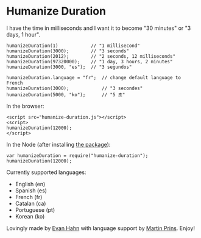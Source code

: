 Humanize Duration
=================

I have the time in milliseconds and I want it to become "30 minutes" or "3 days, 1 hour".

    humanizeDuration(1)            // "1 millisecond"
    humanizeDuration(3000);        // "3 seconds"
    humanizeDuration(2012);        // "2 seconds, 12 milliseconds"
    humanizeDuration(97320000);    // "1 day, 3 hours, 2 minutes"
    humanizeDuration(3000, "es");  // "3 segundos"

    humanizeDuration.language = "fr";  // change default language to French
    humanizeDuration(3000);            // "3 secondes"
    humanizeDuration(5000, "ko");      // "5 초"

In the browser:

    <script src="humanize-duration.js"></script>
    <script>
    humanizeDuration(12000);
    </script>

In the Node (after installing [the package](https://npmjs.org/package/humanize-duration)):

    var humanizeDuration = require("humanize-duration");
    humanizeDuration(12000);

Currently supported languages:

* English (en)
* Spanish (es)
* French (fr)
* Catalan (ca)
* Portuguese (pt)
* Korean (ko)

Lovingly made by [Evan Hahn](http://evanhahn.com/) with language support by [Martin Prins](https://github.com/magarcia). Enjoy!
